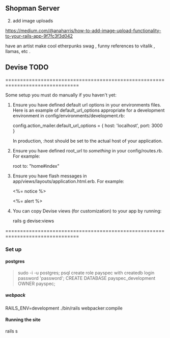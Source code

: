 

## Shopman Server




2) add image uploads

https://medium.com/@anaharris/how-to-add-image-upload-functionality-to-your-rails-app-9f7fc3f3d042


have an artist make cool etherpunks swag , funny references to vitalik , llamas, etc .


## Devise TODO

===============================================================================

Some setup you must do manually if you haven't yet:

  1. Ensure you have defined default url options in your environments files. Here
     is an example of default_url_options appropriate for a development environment
     in config/environments/development.rb:

       config.action_mailer.default_url_options = { host: 'localhost', port: 3000 }

     In production, :host should be set to the actual host of your application.

  2. Ensure you have defined root_url to *something* in your config/routes.rb.
     For example:

       root to: "home#index"

  3. Ensure you have flash messages in app/views/layouts/application.html.erb.
     For example:

       <p class="notice"><%= notice %></p>
       <p class="alert"><%= alert %></p>

  4. You can copy Devise views (for customization) to your app by running:

       rails g devise:views

===============================================================================







### Set up

#### postgres
> sudo -i -u postgres;
> psql
> create role payspec with createdb login password 'password';
> CREATE DATABASE payspec_development OWNER payspec;


##### webpack
RAILS_ENV=development  ./bin/rails webpacker:compile


#### Running the site
rails s
